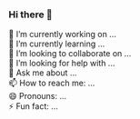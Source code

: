 ### Hi there 👋

<!--
**z2z2qp/z2z2qp** is a ✨ _special_ ✨ repository because its `README.md` (this file) appears on your GitHub profile.

Here are some ideas to get you started:
-->
 🔭 I’m currently working on ...   
 🌱 I’m currently learning ...   
 👯 I’m looking to collaborate on ...   
 🤔 I’m looking for help with ...   
 💬 Ask me about ...   
 📫 How to reach me: ...   
 😄 Pronouns: ...   
 ⚡ Fun fact: ...   

